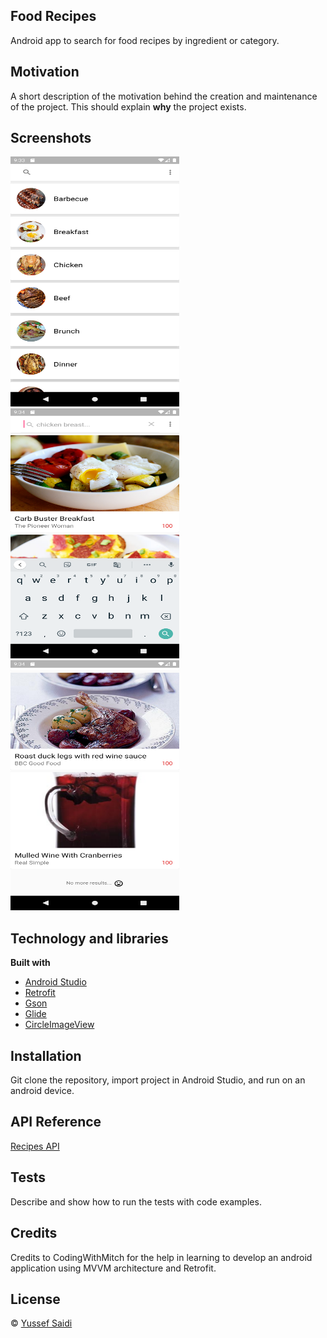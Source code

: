 ## Food Recipes
Android app to search for food recipes by ingredient or category.

## Motivation
A short description of the motivation behind the creation and maintenance of the project. This should explain **why** the project exists.

## Screenshots
<p>
  <img src="/Screenshots/Screenshot_1582252407.png" width="270" height="400"/>
  <img src="/Screenshots/Screenshot_1582252476.png" width="270" height="400"/>
  <img src="/Screenshots/Screenshot_1582252452.png" width="270" height="400"/>
</p>

## Technology and libraries

<b>Built with</b>
- [Android Studio](https://developer.android.com/studio)
- [Retrofit](https://square.github.io/retrofit/)
- [Gson](https://github.com/google/gson)
- [Glide](https://github.com/bumptech/glide)
- [CircleImageView](https://github.com/hdodenhof/CircleImageView)

## Installation
Git clone the repository, import project in Android Studio, and run on an android device.

## API Reference
[Recipes API](https://recipesapi.herokuapp.com/api/search)

## Tests
Describe and show how to run the tests with code examples.

## Credits
Credits to CodingWithMitch for the help in learning to develop an android application using MVVM architecture and Retrofit.

## License
© [Yussef Saidi](https://yussefsaidi.me/)
